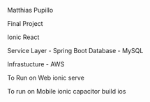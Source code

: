 Matthias Pupillo

Final Project

Ionic
React

Service Layer - Spring Boot
Database - MySQL

Infrastucture - AWS

To Run on Web
ionic serve

To run on Mobile
ionic capacitor build ios
